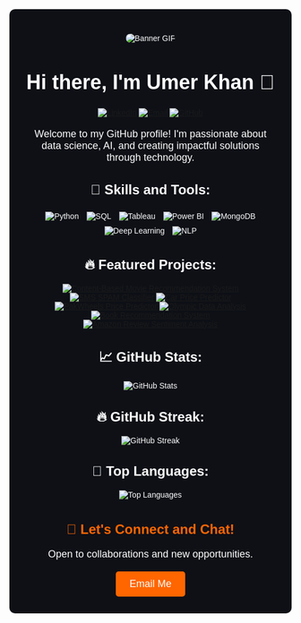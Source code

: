 <!-- Background color and styling -->
<div align="center" style="background-color:#0e1016; color: #ffffff; padding: 30px; border-radius: 10px; font-family: Arial, sans-serif;">

  <!-- Banner -->
  <p align="center">
    <img src="https://media.giphy.com/media/v1.Y2lkPTc5MGI3NjExeTE0eW41aTlhbHZjem1lMGJ0OTl2dDNueWFtOHQxZWltMWNwNmh1biZlcD12MV9naWZzX3NlYXJjaCZjdD1n/oWjyixDbWuAk8/giphy.gif" alt="Banner GIF" style="border-radius: 10px; max-width: 100%;">
  </p>

  <!-- Header -->
  <h1 align="center" style="font-size: 36px;">Hi there, I'm Umer Khan 👋</h1>

  <!-- Social Media and Contact Buttons -->
  <p align="center" style="margin: 20px 0;">
    <a href="https://www.linkedin.com/in/umer-khan-141a54221"><img src="https://img.shields.io/badge/-LinkedIn-blue?style=flat-square&logo=Linkedin&logoColor=white" alt="LinkedIn"></a>
    <a href="mailto:merk2397@gmail.com"><img src="https://img.shields.io/badge/-Email-ff6600?style=flat-square&logo=gmail&logoColor=white" alt="Email"></a>
    <a href="https://github.com/I-UmerKhan"><img src="https://img.shields.io/badge/-GitHub-181717?style=flat-square&logo=github&logoColor=white" alt="GitHub"></a>
  </p>

  <!-- Introduction -->
  <p align="center" style="font-size: 18px; margin-bottom: 30px;">Welcome to my GitHub profile! I'm passionate about data science, AI, and creating impactful solutions through technology.</p>

  <!-- Skills -->
  <h2 align="center" style="font-size: 24px;">🚀 Skills and Tools:</h2>
  <p align="center">
    <img src="https://img.shields.io/badge/-Python-3776AB?style=flat-square&logo=python&logoColor=white" alt="Python" style="margin: 5px;">
    <img src="https://img.shields.io/badge/-SQL-4479A1?style=flat-square&logo=sql&logoColor=white" alt="SQL" style="margin: 5px;">
    <img src="https://img.shields.io/badge/-Tableau-E97627?style=flat-square&logo=tableau&logoColor=white" alt="Tableau" style="margin: 5px;">
    <img src="https://img.shields.io/badge/-Power%20BI-F2C811?style=flat-square&logo=power-bi&logoColor=black" alt="Power BI" style="margin: 5px;">
    <img src="https://img.shields.io/badge/-MongoDB-47A248?style=flat-square&logo=mongodb&logoColor=white" alt="MongoDB" style="margin: 5px;">
    <img src="https://img.shields.io/badge/-Deep%20Learning-FF6F00?style=flat-square&logo=deep-learning&logoColor=white" alt="Deep Learning" style="margin: 5px;">
    <img src="https://img.shields.io/badge/-NLP-8A2BE2?style=flat-square&logo=nlp&logoColor=white" alt="NLP" style="margin: 5px;">
  </p>

  <!-- Featured Projects -->
  <h2 align="center" style="font-size: 24px;">🔥 Featured Projects:</h2>
  <p align="center">
    <a href="https://github.com/I-UmerKhan/ML-project-1-content-based-classifier-movie-recomendation-system"><img src="https://github-readme-stats.vercel.app/api/pin/?username=I-UmerKhan&repo=ML-project-1-content-based-classifier-movie-recomendation-system&theme=dark" alt="Content-Based Movie Recommendation System"></a>
    <a href="https://github.com/I-UmerKhan/ML-Project-2-SMS_SPAMS_Classifier"><img src="https://github-readme-stats.vercel.app/api/pin/?username=I-UmerKhan&repo=ML-Project-2-SMS_SPAMS_Classifier&theme=dark" alt="SMS SPAM Classifier"></a>
    <a href="https://github.com/I-UmerKhan/ML-Project-3-Car-price-predictor"><img src="https://github-readme-stats.vercel.app/api/pin/?username=I-UmerKhan&repo=ML-Project-3-Car-price-predictor&theme=dark" alt="Car Price Predictor"></a>
    <a href="https://github.com/I-UmerKhan/ML-Project-4-Pakwheels-price-predictor"><img src="https://github-readme-stats.vercel.app/api/pin/?username=I-UmerKhan&repo=ML-Project-4-Pakwheels-price-predictor&theme=dark" alt="PakWheels Price Predictor"></a>
    <a href="https://github.com/I-UmerKhan/ML-project-5-olympic-data-analysis"><img src="https://github-readme-stats.vercel.app/api/pin/?username=I-UmerKhan&repo=ML-project-5-olympic-data-analysis&theme=dark" alt="Olympic Data Analysis"></a>
    <a href="https://github.com/I-UmerKhan/ML-project-6-book-recommendation-system"><img src="https://github-readme-stats.vercel.app/api/pin/?username=I-UmerKhan&repo=ML-project-6-book-recommendation-system&theme=dark" alt="Book Recommendation System"></a>
    <a href="https://github.com/I-UmerKhan/amazon-review-sentiment-analysis"><img src="https://github-readme-stats.vercel.app/api/pin/?username=I-UmerKhan&repo=amazon-review-sentiment-analysis&theme=dark" alt="Amazon Review Sentiment Analysis"></a>
  </p>

  <!-- GitHub Stats -->
  <h2 align="center" style="font-size: 24px;">📈 GitHub Stats:</h2>
  <p align="center">
    <img src="https://github-readme-stats.vercel.app/api?username=I-UmerKhan&show_icons=true&theme=dark" alt="GitHub Stats">
  </p>

  <!-- Streak Stats -->
  <h2 align="center" style="font-size: 24px;">🔥 GitHub Streak:</h2>
  <p align="center">
    <img src="https://github-readme-streak-stats.herokuapp.com/?user=I-UmerKhan&theme=dark" alt="GitHub Streak">
  </p>

  <!-- Top Languages -->
  <h2 align="center" style="font-size: 24px;">🌟 Top Languages:</h2>
  <p align="center">
    <img src="https://github-readme-stats.vercel.app/api/top-langs/?username=I-UmerKhan&layout=compact&theme=dark" alt="Top Languages">
  </p>

  <!-- Contact Section -->
  <div align="center" style="margin-top: 40px;">
    <h2 style="font-size: 24px; color: #ff6600;">📧 Let's Connect and Chat!</h2>
    <p style="font-size: 18px; margin-bottom: 20px;">Open to collaborations and new opportunities.</p>
    <a href="mailto:merk2397@gmail.com">
      <button style="background-color: #ff6600; color: white; padding: 12px 24px; border: none; border-radius: 5px; cursor: pointer; font-size: 18px; transition: background-color 0.3s;">
        Email Me
      </button>
    </a>
  </div>

</div>

